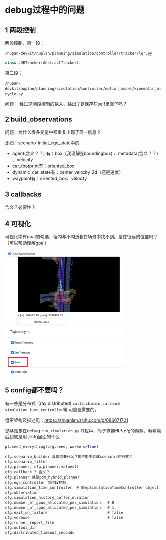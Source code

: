# debug过程中的问题

## 1 两段控制

两段控制，第一段：

`/nupan-devkit/nuplan/planning/simulation/controller/tracker/lqr.py`

```python
class LQRTracker(AbstractTracker):
```

第二段：

`/nupan-devkit/nuplan/planning/simulation/controller/motion_model/kinematic_bicycle.py`

问题：
经过这两段控制的输入、输出？是保存在self里面了吗？



## 2 build_observations

问题：为什么很多变量中都重复出现了同一信息？

比如：scenario-initial_ego_state中的

* agent(含义？？) 有：box（我理解是boundingbox) 、metadata(含义？？) 、velocity
* car_footprint有：oriented_box
* dynamic_car_state有：center_velocity_2d（还是速度）
* waypoint有：oriented_box、velocity



## 3 callbacks

含义？必要性？



## 4 可视化

可视化中有goal的勾选，但勾与不勾选都在场景中找不到。是在很远的位置吗？（可以帮助理解goal）

<img src="img/image-20250108103246647.png" alt="image-20250108103246647" style="zoom:67%;" />



## 5 config都不要吗？

有一些是分布式（ray distributed) `callback` `main_callback` `simulation_time_controller`等 可能是需要的。

组织架构及描述见：https://zhuanlan.zhihu.com/p/686071701

思路是想在debug `run_simulation.py` 过程中，对于直接传入cfg的函数，看看最后到底是用了cfg里面的什么

```python
pl.seed_everything(cfg.seed, workers=True)
```

```
cfg.scenario_builder 具体需要什么？能不能不弄成scenario的形式？
cfg.scenario_filter
cfg.planner, cfg.planner.values()
cfg.callback ? 含义？
cfg.planner 就是pdm_hybrid_planner
cfg.ego_controller 两阶段控制
cfg.simulation_time_controller  # StepSimulationTimeController object
cfg.observation
cfg.simulation_history_buffer_duration
cfg.number_of_gpus_allocated_per_simulation   # 0
cfg.number_of_cpus_allocated_per_simulation   # 1
cfg.exit_on_failure                   		  # false
cfg.verbose                                   # false
cfg.runner_report_file
cfg.output_dir
cfg.distributed_timeout_seconds

```

